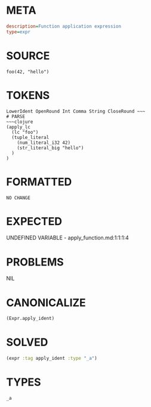 # META
~~~ini
description=Function application expression
type=expr
~~~
# SOURCE
~~~roc
foo(42, "hello")
~~~
# TOKENS
~~~text
LowerIdent OpenRound Int Comma String CloseRound ~~~
# PARSE
~~~clojure
(apply_lc
  (lc "foo")
  (tuple_literal
    (num_literal_i32 42)
    (str_literal_big "hello")
  )
)
~~~
# FORMATTED
~~~roc
NO CHANGE
~~~
# EXPECTED
UNDEFINED VARIABLE - apply_function.md:1:1:1:4
# PROBLEMS
NIL
# CANONICALIZE
~~~clojure
(Expr.apply_ident)
~~~
# SOLVED
~~~clojure
(expr :tag apply_ident :type "_a")
~~~
# TYPES
~~~roc
_a
~~~
